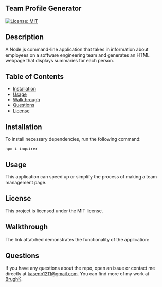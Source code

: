## Team Profile Generator
  
  [![License: MIT](https://img.shields.io/badge/License-MIT-yellow.svg)](https://opensource.org/licenses/MIT)
  ## Description
  A Node.js command-line application that takes in information about employees on a software engineering team and generates an HTML webpage that displays summaries for each person.
  ## Table of Contents 
  * [Installation](#installation)
  * [Usage](#usage)
  * [Walkthrough](#Walkthrough)
  * [Questions](#questions)
  * [License](#license)

  ## Installation 
  To install necessary dependencies, run the following command:
  ```
  npm i inquirer
  ```
  ## Usage 
  This application can speed up or simplify the process of making a team management page.
  
  ## License
  This project is licensed under the MIT license.
  
  ## Walkthrough
  The link attatched demonstrates the functionality of the application: 
  
  ## Questions 
  If you have any questions about the repo, open an issue or contact me directly at kasenb1211@gmail.com. You can find more   of my work at [BrughK](https://github.com/BrughK/).

